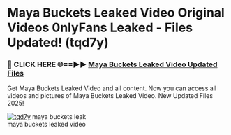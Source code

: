 # Maya Buckets Leaked Video Original Videos 0nlyFans Leaked - Files Updated! (tqd7y)

<h3>🔴 CLICK HERE 🌐==►► <a href="https://best4dudes.click/HH4t6V" rel="nofollow">Maya Buckets Leaked Video Updated Files</a></h3>

Get Maya Buckets Leaked Video and all content. Now you can access all videos and pictures of Maya Buckets Leaked Video. New Updated Files 2025!

[![tqd7y](https://github.com/user-attachments/assets/8c521d6e-e6e3-4a75-9320-d58ab9d79d5b)](https://best4dudes.click/HH4t6V)
maya buckets leak<br>
maya buckets leaked video